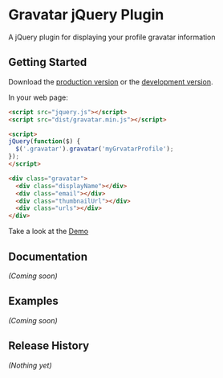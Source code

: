 # Gravatar jQuery Plugin

A jQuery plugin for displaying your profile gravatar information

## Getting Started

Download the [production version][min] or the [development version][max].

[min]: https://raw.github.com/ezilocchi/jquery-gravatar/master/dist/jquery.gravatar.min.js
[max]: https://raw.github.com/ezilocchi/jquery-gravatar/master/dist/jquery.gravatar.js

In your web page:

```html
<script src="jquery.js"></script>
<script src="dist/gravatar.min.js"></script>

<script>
jQuery(function($) {
  $('.gravatar').gravatar('myGrvatarProfile');
});
</script>

<div class="gravatar">
  <div class="displayName"></div>
  <div class="email"></div>
  <div class="thumbnailUrl"></div>
  <div class="urls"></div>
</div>
```

Take a look at the [Demo](http://moredevideas.com/jquery-gravatar/demo.html)

## Documentation
_(Coming soon)_

## Examples
_(Coming soon)_

## Release History
_(Nothing yet)_
